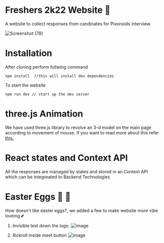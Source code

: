# Freshers 2k22 Website 🎉
A website to collect responses from candinates for Pixonoids interview.

![Screenshot (78)](https://user-images.githubusercontent.com/68412756/155383435-0b3ca8fa-0914-45b6-a0c4-797cc69dc2fc.png)

# Installation
After cloning perform follwing command
```
npm install  //this will install dev dependencies
```
To start the website 
```
npm run dev // start up the dev server 
```
# three.js Animation
We have used three.js library to revolve an 3-d model on the main page according to movement of mouse.
If you want to read more about this refer [this.](https://threejs.org/)

# React states and Context API
All the responses are managed by states and stored in an Context API which can be integreated to Backend Technologies

# Easter Eggs 🥚 🍳

How doesn't like easter eggs?, we added a few to make website more vibe loveing 💕
1. Invisible test down the logo.
 ![image](https://user-images.githubusercontent.com/68412756/155384572-902d2f39-e663-4ce4-8e2a-0c002be279a6.png)

2. Rickroll inside meet button
![image](https://user-images.githubusercontent.com/68412756/155384983-05cdc318-adce-4e09-b190-4167cc26be08.png)

